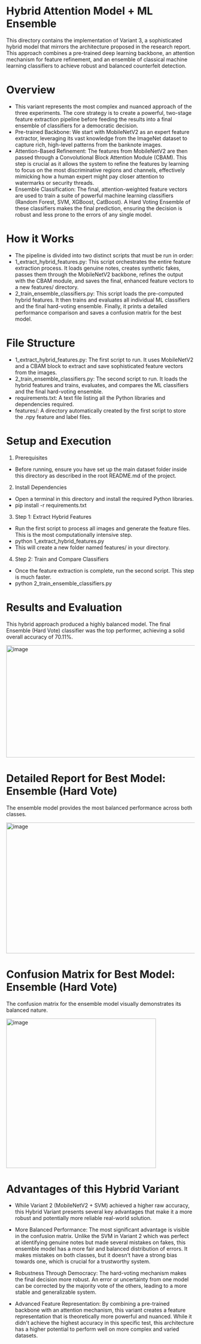 # Hybrid Attention Model + ML Ensemble
This directory contains the implementation of Variant 3, a sophisticated hybrid model that mirrors the architecture proposed in the research report. This approach combines a pre-trained deep learning backbone, an attention mechanism for feature refinement, and an ensemble of classical machine learning classifiers to achieve robust and balanced counterfeit detection.

# Overview
- This variant represents the most complex and nuanced approach of the three experiments. The core strategy is to create a powerful, two-stage feature extraction pipeline before feeding the results into a final ensemble of classifiers for a democratic decision.
- Pre-trained Backbone: We start with MobileNetV2 as an expert feature extractor, leveraging its vast knowledge from the ImageNet dataset to capture rich, high-level patterns from the banknote images.
- Attention-Based Refinement: The features from MobileNetV2 are then passed through a Convolutional Block Attention Module (CBAM). This step is crucial as it allows the system to refine the features by learning to focus on the most discriminative regions and channels, effectively mimicking how a human expert might pay closer attention to watermarks or security threads.
- Ensemble Classification: The final, attention-weighted feature vectors are used to train a suite of powerful machine learning classifiers (Random Forest, SVM, XGBoost, CatBoost). A Hard Voting Ensemble of these classifiers makes the final prediction, ensuring the decision is robust and less prone to the errors of any single model.

# How it Works
- The pipeline is divided into two distinct scripts that must be run in order:
- 1_extract_hybrid_features.py: This script orchestrates the entire feature extraction process. It loads genuine notes, creates synthetic fakes, passes them through the MobileNetV2 backbone, refines the output with the CBAM module, and saves the final, enhanced feature vectors to a new features/ directory.
- 2_train_ensemble_classifiers.py: This script loads the pre-computed hybrid features. It then trains and evaluates all individual ML classifiers and the final hard-voting ensemble. Finally, it prints a detailed performance comparison and saves a confusion matrix for the best model.

# File Structure
- 1_extract_hybrid_features.py: The first script to run. It uses MobileNetV2 and a CBAM block to extract and save sophisticated feature vectors from the images.
- 2_train_ensemble_classifiers.py: The second script to run. It loads the hybrid features and trains, evaluates, and compares the ML classifiers and the final hard-voting ensemble.
- requirements.txt: A text file listing all the Python libraries and dependencies required.
- features/: A directory automatically created by the first script to store the .npy feature and label files.

# Setup and Execution
1. Prerequisites
  - Before running, ensure you have set up the main dataset folder inside this directory as described in the root README.md of the project.

2. Install Dependencies
  - Open a terminal in this directory and install the required Python libraries.
  - pip install -r requirements.txt


3. Step 1: Extract Hybrid Features
  - Run the first script to process all images and generate the feature files. This is the most computationally intensive step.
  - python 1_extract_hybrid_features.py
  - This will create a new folder named features/ in your directory.

4. Step 2: Train and Compare Classifiers
  - Once the feature extraction is complete, run the second script. This step is much faster.
  - python 2_train_ensemble_classifiers.py

# Results and Evaluation
This hybrid approach produced a highly balanced model. The final Ensemble (Hard Vote) classifier was the top performer, achieving a solid overall accuracy of 70.11%.

<img width="600" height="300" alt="image" src="https://github.com/user-attachments/assets/8199e724-90bb-471d-8d96-18cccfc368e6" />

# Detailed Report for Best Model: Ensemble (Hard Vote)
The ensemble model provides the most balanced performance across both classes.

<img width="600" height="350" alt="image" src="https://github.com/user-attachments/assets/ef8bac34-8228-4290-b3ad-36096923cad9" />

# Confusion Matrix for Best Model: Ensemble (Hard Vote)
The confusion matrix for the ensemble model visually demonstrates its balanced nature.

<img width="400" height="400" alt="image" src="https://github.com/user-attachments/assets/a86279d9-ab59-47aa-a28f-8fd440dfb3bf" />

# Advantages of this Hybrid Variant
- While Variant 2 (MobileNetV2 + SVM) achieved a higher raw accuracy, this Hybrid Variant presents several key advantages that make it a more robust and potentially more reliable real-world solution.
  
- More Balanced Performance: The most significant advantage is visible in the confusion matrix. Unlike the SVM in Variant 2 which was perfect at identifying genuine notes but made several mistakes on fakes, this ensemble model has a more fair and balanced distribution of errors. It makes mistakes on both classes, but it doesn't have a strong bias towards one, which is crucial for a trustworthy system.

- Robustness Through Democracy: The hard-voting mechanism makes the final decision more robust. An error or uncertainty from one model can be corrected by the majority vote of the others, leading to a more stable and generalizable system.

- Advanced Feature Representation: By combining a pre-trained backbone with an attention mechanism, this variant creates a feature representation that is theoretically more powerful and nuanced. While it didn't achieve the highest accuracy in this specific test, this architecture has a higher potential to perform well on more complex and varied datasets.
